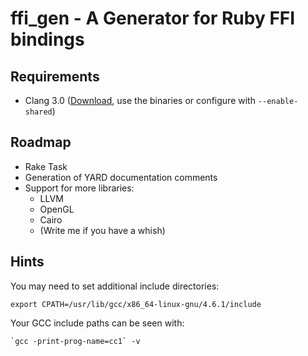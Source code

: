 ffi_gen - A Generator for Ruby FFI bindings
===========================================

Requirements
------------

* Clang 3.0 ([Download](http://llvm.org/releases/download.html#3.0), use the binaries or configure with ``--enable-shared``)


Roadmap
-------

* Rake Task
* Generation of YARD documentation comments
* Support for more libraries:
  * LLVM
  * OpenGL
  * Cairo
  * (Write me if you have a whish)


Hints
-----

You may need to set additional include directories:

    export CPATH=/usr/lib/gcc/x86_64-linux-gnu/4.6.1/include

Your GCC include paths can be seen with:

    `gcc -print-prog-name=cc1` -v